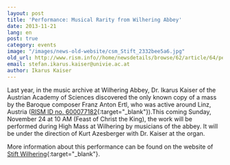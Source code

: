 ```yaml
---
layout: post
title: 'Performance: Musical Rarity from Wilhering Abbey'
date: 2013-11-21
lang: en
post: true
category: events
image: "/images/news-old-website/csm_Stift_2332bee5a6.jpg"
old_url: http://www.rism.info//home/newsdetails/browse/62/article/64/performance-musical-rarity-from-wilhering-abbey-1.html
email: stefan.ikarus.kaiser@univie.ac.at
author: Ikarus Kaiser
---
```



Last year, in the music archive at Wilhering Abbey, Dr. Ikarus Kaiser of the Austrian Academy of Sciences discovered the only known copy of a mass by the Baroque composer Franz Anton Ertl, who was active around Linz, Austria ([RISM ID no. 600077182](http://opac.rism.info/search?documentid=600077182){:target="_blank"}).This coming Sunday, November 24 at 10 AM (Feast of Christ the King), the work will be performed during High Mass at Wilhering by musicians of the abbey. It will be under the direction of Kurt Azesberger with Dr. Kaiser at the organ.

More information about this performance can be found on the website of [Stift Wilhering](http://stiftwilhering.at/termine/stift-wilhering-christkoenigssonntag-hochamt/){:target="_blank"}.


